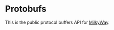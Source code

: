 # Protobufs

This is the public protocol buffers API for [MilkyWay](https://github.com/milkyway-labs/milkyway).
